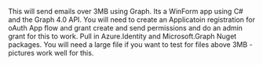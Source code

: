 This will send emails over 3MB using Graph. Its a WinForm app using C# and the Graph 4.0 API.
You will need to create an Applicatoin registration for oAuth App flow and grant create and send permissions and do an admin grant for this to work.
Pull in Azure.Identity and Microsoft.Graph Nuget packages.
You will need a large file if you want to test for files above 3MB - pictures work well for this.
